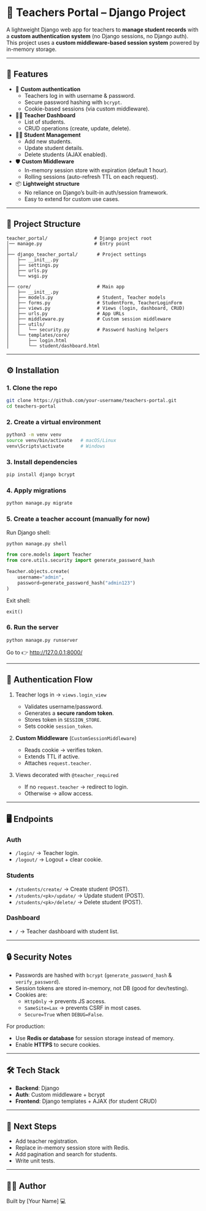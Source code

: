 # 📘 Teachers Portal – Django Project

A lightweight Django web app for teachers to **manage student records** with a **custom authentication system** (no Django sessions, no Django auth).  
This project uses a **custom middleware-based session system** powered by in-memory storage.

---

## 🚀 Features
- 🔑 **Custom authentication**
  - Teachers log in with username & password.
  - Secure password hashing with `bcrypt`.
  - Cookie-based sessions (via custom middleware).
- 👨‍🏫 **Teacher Dashboard**
  - List of students.
  - CRUD operations (create, update, delete).
- 👩‍🎓 **Student Management**
  - Add new students.
  - Update student details.
  - Delete students (AJAX enabled).
- 🛡️ **Custom Middleware**
  - In-memory session store with expiration (default 1 hour).
  - Rolling sessions (auto-refresh TTL on each request).
- 📦 **Lightweight structure**
  - No reliance on Django’s built-in auth/session framework.
  - Easy to extend for custom use cases.

---

## 📂 Project Structure
```
teacher_portal/                 # Django project root
│── manage.py                   # Entry point
│
├── django_teacher_portal/       # Project settings
│   ├── __init__.py
│   ├── settings.py
│   ├── urls.py
│   └── wsgi.py
│
├── core/                        # Main app
│   ├── __init__.py
│   ├── models.py                # Student, Teacher models
│   ├── forms.py                 # StudentForm, TeacherLoginForm
│   ├── views.py                 # Views (login, dashboard, CRUD)
│   ├── urls.py                  # App URLs
│   ├── middleware.py            # Custom session middleware
│   ├── utils/
│   │   └── security.py          # Password hashing helpers
│   └── templates/core/
│       ├── login.html
│       └── student/dashboard.html
```

---

## ⚙️ Installation

### 1. Clone the repo
```bash
git clone https://github.com/your-username/teachers-portal.git
cd teachers-portal
```

### 2. Create a virtual environment
```bash
python3 -m venv venv
source venv/bin/activate   # macOS/Linux
venv\Scripts\activate      # Windows
```

### 3. Install dependencies
```bash
pip install django bcrypt
```

### 4. Apply migrations
```bash
python manage.py migrate
```

### 5. Create a teacher account (manually for now)
Run Django shell:
```bash
python manage.py shell
```
```python
from core.models import Teacher
from core.utils.security import generate_password_hash

Teacher.objects.create(
    username="admin",
    password=generate_password_hash("admin123")
)
```
Exit shell:
```python
exit()
```

### 6. Run the server
```bash
python manage.py runserver
```

Go to 👉 http://127.0.0.1:8000/

---

## 🔑 Authentication Flow

1. Teacher logs in → `views.login_view`  
   - Validates username/password.  
   - Generates a **secure random token**.  
   - Stores token in `SESSION_STORE`.  
   - Sets cookie `session_token`.  

2. **Custom Middleware** (`CustomSessionMiddleware`)  
   - Reads cookie → verifies token.  
   - Extends TTL if active.  
   - Attaches `request.teacher`.  

3. Views decorated with `@teacher_required`  
   - If no `request.teacher` → redirect to login.  
   - Otherwise → allow access.  

---

## 🖥️ Endpoints

### Auth
- `/login/` → Teacher login.  
- `/logout/` → Logout + clear cookie.  

### Students
- `/students/create/` → Create student (POST).  
- `/students/<pk>/update/` → Update student (POST).  
- `/students/<pk>/delete/` → Delete student (POST).  

### Dashboard
- `/` → Teacher dashboard with student list.  

---

## 🔒 Security Notes
- Passwords are hashed with `bcrypt` (`generate_password_hash` & `verify_password`).  
- Session tokens are stored in-memory, not DB (good for dev/testing).  
- Cookies are:
  - `HttpOnly` → prevents JS access.  
  - `SameSite=Lax` → prevents CSRF in most cases.  
  - `Secure=True` when `DEBUG=False`.  

For production:
- Use **Redis or database** for session storage instead of memory.  
- Enable **HTTPS** to secure cookies.  

---

## 🛠️ Tech Stack
- **Backend**: Django  
- **Auth**: Custom middleware + bcrypt  
- **Frontend**: Django templates + AJAX (for student CRUD)  

---

## 📌 Next Steps
- Add teacher registration.  
- Replace in-memory session store with Redis.  
- Add pagination and search for students.  
- Write unit tests.  

---

## 👨‍💻 Author
Built by [Your Name] 💻  
